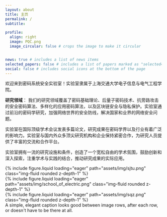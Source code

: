 ```yaml
---
layout: about
title: 主页
permalink: /
subtitle: 

profile:
  align: right
  image: PQC.png
  image_circular: false # crops the image to make it circular


news: true # includes a list of news items
selected_papers: false # includes a list of papers marked as "selected={true}"
social: false # includes social icons at the bottom of the page
---
```


欢迎来到密码系统安全实验室！实验室隶属于上海交通大学电子信息与电气工程学院。

**研究领域**： 我们的研究领域覆盖了密码基础理论、后量子密码技术、抗旁路攻击的安全密码算法、多样化的应用密码算法，以及区块链安全与隐私保护。实验室通过前沿的密码学研究，加强网络世界的安全防线，解决国家和业界的网络安全问题。

实验室在国际顶级学术会议发表多篇论文，研究成果在密码学界以及行业有着广泛的影响力。实验室与国内外众多顶尖研究机构和企业保持紧密合作，为研究人员提供了丰富的交流和合作平台。

实验室拥有一流的研究设施和条件，创造了一个宽松自由的学术氛围，鼓励创新和深入探索，注重学术与实践的结合，推动研究成果的实际应用。


<div class="row mt-3">
    <div class="col-sm mt-3 mt-md-0">
        {% include figure.liquid loading="eager" path="assets/img/sjtu.png" class="img-fluid rounded z-depth-1" %}
    </div>
    <div class="col-sm mt-3 mt-md-0">
        {% include figure.liquid loading="eager" path="assets/img/school_of_electric.png" class="img-fluid rounded z-depth-1" %}
    </div>
    <div class="col-sm mt-3 mt-md-0">
        {% include figure.liquid loading="eager" path="assets/img/sqz.png" class="img-fluid rounded z-depth-1" %}
    </div>
</div>
<div class="caption">
    A simple, elegant caption looks good between image rows, after each row, or doesn't have to be there at all.
</div>